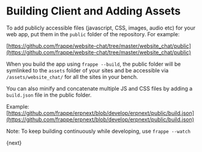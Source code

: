 # Building Client and Adding Assets

To add publicly accessible files (javascript, CSS, images, audio etc) for your web app, put them in the `public` folder of the repository. For example:

[https://github.com/frappe/website-chat/tree/master/website_chat/public](https://github.com/frappe/website-chat/tree/master/website_chat/public)

When you build the app using `frappe --build`, the public folder will be symlinked to the `assets` folder of your sites and be accessible via `/assets/website_chat/` for all the sites in your bench.

You can also minify and concatenate multiple JS and CSS files by adding a `build.json` file in the public folder.

Example: [https://github.com/frappe/erpnext/blob/develop/erpnext/public/build.json](https://github.com/frappe/erpnext/blob/develop/erpnext/public/build.json)

Note: To keep building continuously while developing, use `frappe --watch`

{next}
